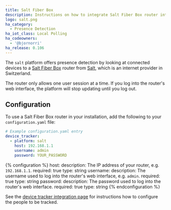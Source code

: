 ```yaml
---
title: Salt Fiber Box
description: Instructions on how to integrate Salt Fiber Box router into Home Assistant.
logo: salt.png
ha_category:
  - Presence Detection
ha_iot_class: Local Polling
ha_codeowners:
  - '@bjornorri'
ha_release: 0.106
---
```


The `salt` platform offers presence detection by looking at connected devices to a [Salt Fiber Box](https://fiber.salt.ch/en/fiber/equipment/fiber-box) router from [Salt](https://www.salt.ch), which is an internet provider in Switzerland.

<div class='note'>
The router only allows one user session at a time. If you log into the router's web interface, the platform will stop updating until you log out.
</div>

## Configuration

To use a Salt Fiber Box router in your installation, add the following to your `configuration.yaml` file:

```yaml
# Example configuration.yaml entry
device_tracker:
  - platform: salt
    host: 192.168.1.1
    username: admin
    password: YOUR_PASSWORD
```

{% configuration %}
host:
  description: The IP address of your router, e.g. `192.168.1.1`.
  required: true
  type: string
username:
  description: The username used to log into the router's web interface, e.g. `admin`.
  required: true
  type: string
password:
  description: The password used to log into the router's web interface.
  required: true
  type: string
{% endconfiguration %}

See the [device tracker integration page](/integrations/device_tracker/) for instructions how to configure the people to be tracked.
